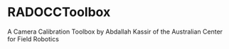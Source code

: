 # RADOCCToolbox
A Camera Calibration Toolbox by Abdallah Kassir of the Australian Center for Field Robotics
